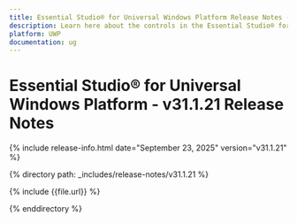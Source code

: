 ```yaml
---
title: Essential Studio® for Universal Windows Platform Release Notes - v31.1.21
description: Learn here about the controls in the Essential Studio® for Universal Windows Platform Weekly Nuget Release - Release Notes - v31.1.21
platform: UWP
documentation: ug
---
```


# Essential Studio® for Universal Windows Platform - v31.1.21 Release Notes

{% include release-info.html date="September 23, 2025"  version="v31.1.21" %}

{% directory path: _includes/release-notes/v31.1.21 %}

{% include {{file.url}} %}

{% enddirectory %}